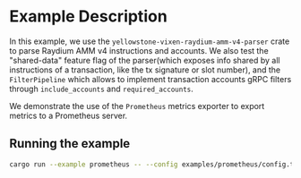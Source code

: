 # Example Description

In this example, we use the `yellowstone-vixen-raydium-amm-v4-parser` crate to parse Raydium AMM v4 instructions and accounts. We also test the "shared-data" feature flag of the parser(which exposes info shared by all instructions of a transaction, like the tx signature or slot number), and the `FilterPipeline` which allows to implement transaction accounts gRPC filters through `include_accounts` and `required_accounts`.

We demonstrate the use of the `Prometheus` metrics exporter to export metrics to a Prometheus server.

## Running the example

```bash
cargo run --example prometheus -- --config examples/prometheus/config.toml
```